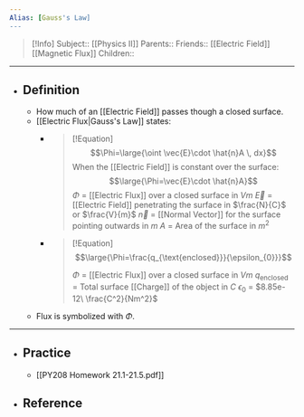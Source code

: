 ```yaml
---
Alias: [Gauss's Law]
---
```

> [!Info]
> Subject:: [[Physics II]]
> Parents:: 
> Friends:: [[Electric Field]] [[Magnetic Flux]]
> Children:: 
---
- ## Definition
	- How much of an [[Electric Field]] passes though a closed surface.
	- [[Electric Flux|Gauss's Law]] states:
		- > [!Equation]
		  > $$\Phi=\large{\oint \vec{E}\cdot \hat{n}A \, dx}$$
		  > When the [[Electric Field]] is constant over the surface:
		  > $$\large{\Phi=\vec{E}\cdot \hat{n}A}$$
		  > $\Phi$ = [[Electric Flux]] over a closed surface in $Vm$
		  > $\vec{E}$ = [[Electric Field]] penetrating the surface in $\frac{N}{C}$ or $\frac{V}{m}$
		  > $\vec{n}$ = [[Normal Vector]] for the surface pointing outwards in $m$
		  > $A$ = Area of the surface in $m^2$
		- > [!Equation]
		  > $$\large{\Phi=\frac{q_{\text{enclosed}}}{\epsilon_{0}}}$$
		  > 
		  > $\Phi$ = [[Electric Flux]] over a closed surface in $Vm$
		  > $q_{\text{enclosed}}$ = Total surface [[Charge]] of the object in $C$
		  > $\epsilon_{0}$ = $8.85e-12\ \frac{C^2}{Nm^2}$
	- Flux is symbolized with $\Phi$.
---
- ## Practice
	- [[PY208 Homework 21.1-21.5.pdf]]
- ## Reference